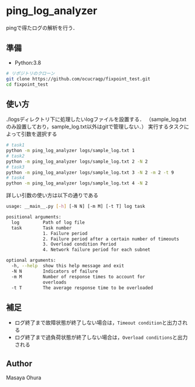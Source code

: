 # ping_log_analyzer

pingで得たログの解析を行う．

## 準備

- Python:3.8

```bash
# リポジトリのクローン
git clone https://github.com/ocucraqp/fixpoint_test.git
cd fixpoint_test
```

## 使い方

./logsディレクトリ下に処理したいlogファイルを設置する．
（sample_log.txtのみ設置しており，sample_log.txt以外はgitで管理しない．）
実行するタスクによって引数を選択する

```bash
# task1
python -m ping_log_analyzer logs/sample_log.txt 1
# task2
python -m ping_log_analyzer logs/sample_log.txt 2 -N 2
# task3
python -m ping_log_analyzer logs/sample_log.txt 3 -N 2 -m 2 -t 9
# task4
python -m ping_log_analyzer logs/sample_log.txt 4 -N 2
```

詳しい引数の使い方は以下の通りである
```bash
usage: __main__.py [-h] [-N N] [-m M] [-t T] log task

positional arguments:
  log         Path of log file
  task        Task number
              1. Failure period
              2. Failure period after a certain number of timeouts
              3. Overload condition Period
              4. Network failure period for each subnet

optional arguments:
  -h, --help  show this help message and exit
  -N N        Indicators of failure
  -m M        Number of response times to account for
              overloads
  -t T        The average response time to be overloaded
```

## 補足

- ログ終了まで故障状態が終了しない場合は，`Timeout condition`と出力される
- ログ終了まで過負荷状態が終了しない場合は，`Overload conditions`と出力される

## Author

Masaya Ohura